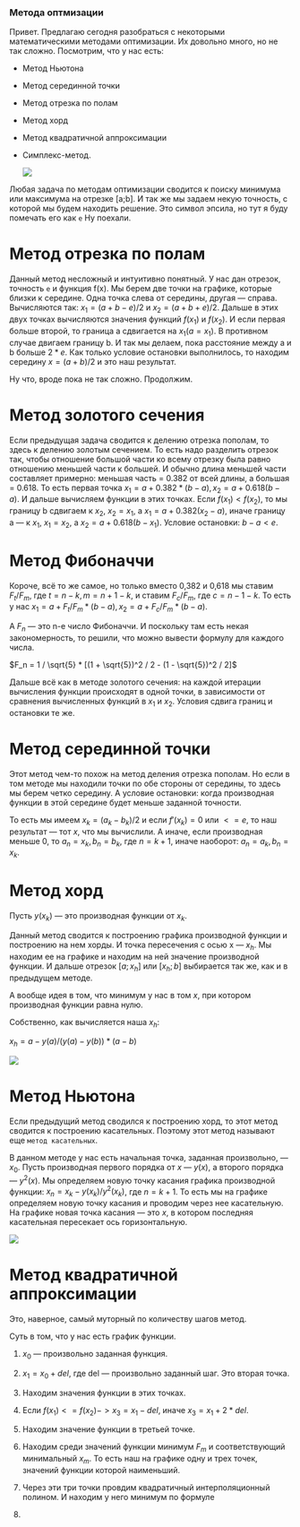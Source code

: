 ### Метода оптмизации

Привет. Предлагаю сегодня разобраться с некоторыми математическими методами оптимизации. Их довольно много, но не так сложно.
Посмотрим, что у нас есть:
- Метод Ньютона
- Метод серединной точки
- Метод отрезка по полам
- Метод хорд
- Метод квадратичной аппроксимации
- Симплекс-метод.

  ![](https://media.tenor.com/CmXfEyPv4eMAAAAM/ого-ogo.gif)
  
Любая задача по методам оптимизации сводится к поиску минимума или максимума на отрезке [a;b]. И так же мы задаем некую точность, с которой мы будем находить решение. Это символ эпсила, но тут я буду помечать его как `e` 
Ну поехали.
# Метод отрезка по полам

Данный метод несложный и интуитивно понятный. У нас дан отрезок, точность `e` и функция f(x).
Мы берем две точки на графике, которые близки к середине. Одна точка слева от середины, другая — справа. Вычисляются так: $x_1 = (a+b-e)/2$ и $x_2 = (a+b+e)/2$. 
Дальше в этих двух точках вычисляются значения функций $f(x_1)$ и $f(x_2)$. И если первая больше второй, то граница a сдвигается на $x_1 (a = x_1)$. В противном случае двигаем границу b. И так мы делаем, пока расстояние между a и b больше $2*e$.
Как только условие остановки выполнилось, то находим середину $x = (a+b)/2$ и это наш результат.

Ну что, вроде пока не так сложно. Продолжим.

# Метод золотого сечения

Если предыдущая задача сводится к делению отрезка пополам, то здесь к делению золотым сечением. То есть надо разделить отрезок так, чтобы отношение большой части ко всему отрезку была равно отношению меньшей части к большей.
И обычно длина меньшей части составляет примерно: меньшая часть = 0.382 от всей длины, а большая = 0.618. То есть первая точка $x_1 = a + 0.382*(b-a), x_2 = a + 0.618(b-a)$. И дальше вычисляем функции в этих точках.
Если $f(x_1) < f(x_2)$, то мы границу b сдвигаем к $x_2$, $x_2 = x_1$, а $x_1 = a + 0.382(x_2 - a)$, иначе границу a — к $x_1$, $x_1 = x_2$, а $x_2 = a + 0.618(b - x_1)$. Условие остановки: $b - a < e$.

# Метод Фибоначчи

Короче, всё то же самое, но только вместо 0,382 и 0,618 мы ставим $F_t / F_m$, где $t = n - k, m = n + 1 - k$, и ставим $F_c / F_m$, где $c = n - 1 - k$. То есть у нас $x_1 = a + F_t / F_m * (b - a), x_2 = a + F_c / F_m * (b-a)$.

А $F_n$ — это n-е число Фибоначчи. И поскольку там есть некая закономерность, то решили, что можно вывести формулу для каждого числа.

$F_n = 1 / \sqrt{5} * [(1 + \sqrt{5})^2 / 2 - (1 - \sqrt{5})^2 / 2]$

Дальше всё как в методе золотого сечения: на каждой итерации вычисления функции происходят в одной точки, в зависимости от сравнения вычисленных функций в $x_1$ и $x_2$. Условия сдвига границ и остановки те же.

# Метод серединной точки

Этот метод чем-то похож на метод деления отрезка пополам. Но если в том методе мы находили точки по обе стороны от середины, то здесь мы берем четко середину. А условие остановки: когда производная функции в этой середине будет меньше заданной точности.

То есть мы имеем $x_k = (a_k - b_k)/2$ и если $f'(x_k) = 0$ или $<= e$, то наш результат — тот $x$, что мы вычислили. А иначе, если производная меньше 0, то $a_n = x_k, b_n = b_k$, где $n = k+1$, иначе наоборот: $a_n = a_k, b_n = x_k$.

# Метод хорд

Пусть $y(x_k)$ — это производная функции от $x_k$.

Данный метод сводится к построению графика производной функции и построению на нем хорды. И точка пересечения с осью x — $x_h$. Мы находим ее на графике и находим на ней значение производной функции. И дальше отрезок $[a; x_h]$ или $[x_h; b]$ выбирается так же, как и в предыдущем методе.

А вообще идея в том, что минимум у нас в том $x$, при котором производная функции равна нулю. 

Собственно, как вычисляется наша $x_h$:

$x_h = a - y(a)/(y(a) - y(b)) * (a-b)$

![](https://www.ok-t.ru/studopediaru/baza17/2045932067236.files/image111.jpg)

# Метод Ньютона

Если предыдущий метод сводился к построению хорд, то этот метод сводится к построению касательных. Поэтому этот метод называют еще `метод касательных`. 

В данном методе у нас есть начальная точка, заданная произвольно, — $x_0$. Пусть производная первого порядка от $x$ — $y(x)$, а второго порядка — $y^2(x)$. Мы определяем новую точку касания графика производной функции: 
$x_n = x_k - y(x_k)/y^2(x_k)$, где $n = k+1$. То есть мы на графике определяем новую точку касания и проводим через нее касательную. На графике новая точка касания — это $x$, в котором последняя касательная пересекает ось горизонтальную.

![](https://otvet.imgsmail.ru/download/u_43635d865fc11937190566e24cfcf637_800.jpg)

# Метод квадратичной аппроксимации

Это, наверное, самый муторный по количеству шагов метод. 

Суть в том, что у нас есть график функции. 
1. $x_0$ — произвольно заданная функция.
2. $x_1 = x_0 + del$, где del — произвольно заданный шаг. Это вторая точка.
3. Находим значения функции в этих точках.
4. Если $f(x_1)<=f(x_2) -> x_3 = x_1 - del$, иначе $x_3 = x_1 + 2*del$.
5. Находим значение функции в третьей точке.
6. Находим среди значений функции минимум $F_m$ и соответствующий минимальный $x_m$. То есть наш на графике одну и трех точек, значений функции которой наименьший.
7. Через эти три точки провдим квадратичный интерполяционный полином. И находим у него минимум по формуле
   
9. 
